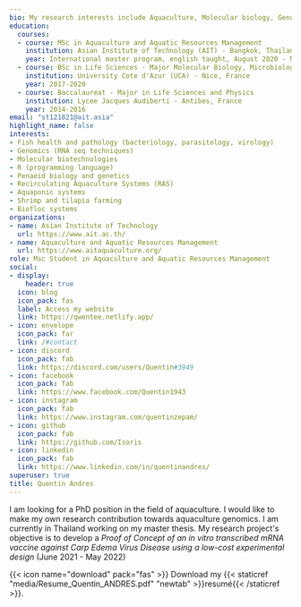 ```yaml
---
bio: My research interests include Aquaculture, Molecular biology, Genomics and bioinformatics.
education:
  courses:
  - course: MSc in Aquaculture and Aquatic Resources Management
    institution: Asian Institute of Technology (AIT) - Bangkok, Thailand
    year: International master program, english taught, August 2020 - May 2022.
  - course: BSc in Life Sciences - Major Molecular Biology, Microbiology and Genetics
    institution: University Cote d'Azur (UCA) - Nice, France
    year: 2017-2020
  - course: Baccalaureat - Major in Life Sciences and Physics
    institution: Lycee Jacques Audiberti - Antibes, France 
    year: 2014-2016
email: "st121821@ait.asia"
highlight_name: false
interests:
- Fish health and pathology (bacteriology, parasitology, virology)
- Genomics (RNA seq techniques)
- Molecular biotechnologies
- R (programming language)
- Penaeid biology and genetics
- Recirculating Aquaculture Systems (RAS)
- Aquaponic systems
- Shrimp and tilapia farming
- Biofloc systems 
organizations:
- name: Asian Institute of Technology
  url: https://www.ait.ac.th/
- name: Aquaculture and Aquatic Resources Management 
  url: https://www.aitaquaculture.org/
role: Msc Student in Aquaculture and Aquatic Resources Management 
social:
- display:
    header: true
  icon: blog
  icon_pack: fas
  label: Access my website
  link: https://qwentee.netlify.app/
- icon: envelope
  icon_pack: far
  link: /#contact
- icon: discord
  icon_pack: fab
  link: https://discord.com/users/Quentin#3949
- icon: facebook
  icon_pack: fab
  link: https://www.facebook.com/Quentin1943
- icon: instagram
  icon_pack: fab
  link: https://www.instagram.com/quentinzepam/
- icon: github
  icon_pack: fab
  link: https://github.com/Isoris
- icon: linkedin
  icon_pack: fab
  link: https://www.linkedin.com/in/quentinandres/
superuser: true
title: Quentin Andres
---
```


I am looking for a PhD position in the field of aquaculture. I would like to make my own research contribution towards aquaculture genomics. I am currently in Thailand working on my master thesis. My research project's objective is to develop a *Proof of Concept of an in vitro transcribed mRNA vaccine against Carp Edema Virus Disease using a low-cost experimental design* (June 2021 - May 2022)

{{< icon name="download" pack="fas" >}} Download my {{< staticref "media/Resume_Quentin_ANDRES.pdf" "newtab" >}}resumé{{< /staticref >}}.
